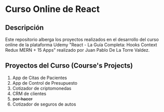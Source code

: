 # Curso Online de React

## Descripción

Este repositorio alberga los proyectos realizados en el desarrollo del curso online de la plataforma Udemy "React - La Guía Completa: Hooks Context Redux MERN + 15 Apps" realizado por Juan Pablo De La Torre Valdez.

## Proyectos del Curso (Course's Projects)

1. App de Citas de Pacientes
2. App de Control de Presupuesto
3. Cotizador de criptomonedas
4. CRM de clientes
5. ~~por hacer~~
6. Cotizador de seguros de autos
